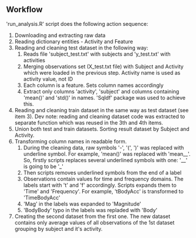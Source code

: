 ## Workflow

'run_analysis.R' script does the following action sequence:

1. Downloading and extracting raw data
2. Reading dictionary entities - Activity and Feature
3. Reading and cleaning test dataset in the following way:
	1. Reads file 'subject_test.txt' with subjects and 'y_test.txt' with activities
	2. Merging observations set (X_test.txt file) with Subject and Activity which were loaded in the previous step. Activity name is used as activity value, not ID
	3. Each column is a feature. Sets column names accordingly
	4. Extract only columns 'activity', 'subject' and columns containing 'mean()' and 'std()' in names. 'Sqldf' package was used to achieve this.
4. Reading and cleaning train dataset in the same way as test dataset (see item 3). Dev note: reading and cleaning dataset code was extracted to separate function which was reused in the 3th and 4th items.
5. Union both test and train datasets. Sorting result dataset by Subject and Activity.
6. Transforming column names in readable form.
	1. During the cleaning data, raw symbols '-', '(', ')' was replaced with underline symbol. For example, 'mean()' was replaced with 'mean__'. So, firstly scripts replaces several underlined symbols with one: '__' is going to be '_'
	2. Then scripts removes underlined symbols from the end of a label
	3. Observations contain values for time and frequency domains. The labels start with 't' and 'f' accordingly. Scripts expands them to 'Time' and 'Frequency'. For example, 'tBodyAcc' is transformed to 'TimeBodyAcc'
	4. 'Mag' in the labels was expanded to 'Magnitude'
	5. 'BodyBody' typo in the labels was repladed with 'Body'
7. Creating the second dataset from the first one. The new dataset contains only average values of all observations of the 1st dataset grouping by subject and it's activity.
